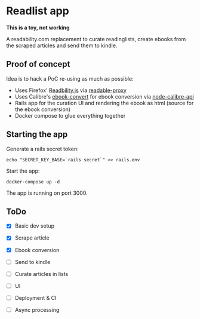 # Readlist app

**This is a toy, not working**

A readability.com replacement to curate readinglists, create ebooks from
the scraped articles and send them to kindle.

## Proof of concept

Idea is to hack a PoC re-using as much as possible:

* Uses Firefox' [Readbility.js](https://github.com/mozilla/readability) via [readable-proxy](https://github.com/n1k0/readable-proxy/)
* Uses Calibre's
  [ebook-convert](https://manual.calibre-ebook.com/generated/en/ebook-convert.html) for ebook conversion via [node-calibre-api](https://github.com/denouche/node-calibre-api)
* Rails app for the curation UI and rendering the ebook as html (source
  for the ebook conversion)
* Docker compose to glue everything together

## Starting the app

Generate a rails secret token:
```
echo "SECRET_KEY_BASE=`rails secret`" >> rails.env
```


Start the app:
```
docker-compose up -d
```
The app is running on port 3000.

## ToDo

* [x] Basic dev setup
* [x] Scrape article
* [x] Ebook conversion
* [ ] Send to kindle
* [ ] Curate articles in lists
* [ ] UI
* [ ] Deployment & CI
* [ ] Async processing

